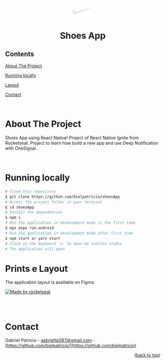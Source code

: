 <div id="top"></div>

<!-- PROJECT LOGO -->

<br />
<div align="center">
  <img src="src/assets/brands/nike.png" alt="Logo">
  <h1 align="center">Shoes App</h3>
</div>

<!-- TABLE OF CONTENTS -->

## Contents

<p align="center">
    <p><a href="#about-the-project" title=" go to About the Project">About The Project</a></p>
    <p><a href="#running-locally" title=" go to Running locally">Running locally</a></p>
    <p><a href="#prints-e-layout" title=" go to Prints e Layout">Layout</a></p>
    <p><a href="#contact" title=" go to Contact">Contact</a></p>
  </p>

<br>
<!-- ABOUT THE PROJECT -->

# About The Project

Shoes App using React Native! Project of React Native Ignite from Rocketseat. Project to learn how build a new app and use Deep Notification with OneSignal.

<br>

# Running locally

```bash
# Clone this repository
$ git clone https://github.com/bielpatricio/shoesApp
# Access the project folder in your terminal
$ cd shoesApp
# Install the dependencies
$ npm i
# Run the application in development mode in the first time
$ npx expo run:android
# Run the application in development mode after first time
$ npm start or yarn start
# Click in the keyboard `a` to open de android studio
# The application will open
```

# Prints e Layout

The application layout is available on Figma:

<a href="https://www.figma.com/file/igFgvPcyRPJZWfr5cVWcPb/Daily-Diet-(Copy)?node-id=407%3A97&t=hyqfqDZZaqZ0f6Hj-0">
  <img alt="Made by rocketseat" src="https://img.shields.io/badge/Acessar%20Layout%20-Figma-%2304D361">
</a>
<br>


<p align="center" style="display: flex; align-items: flex-start; justify-content: center;">
  <br>

<br>

# Contact

Gabriel Patrício - gabrieltp087@gmail.com - [https://github.com/bielpatricio/](https://github.com/bielpatricio)

<p align="right">(<a href="#top">back to top</a>)</p>
